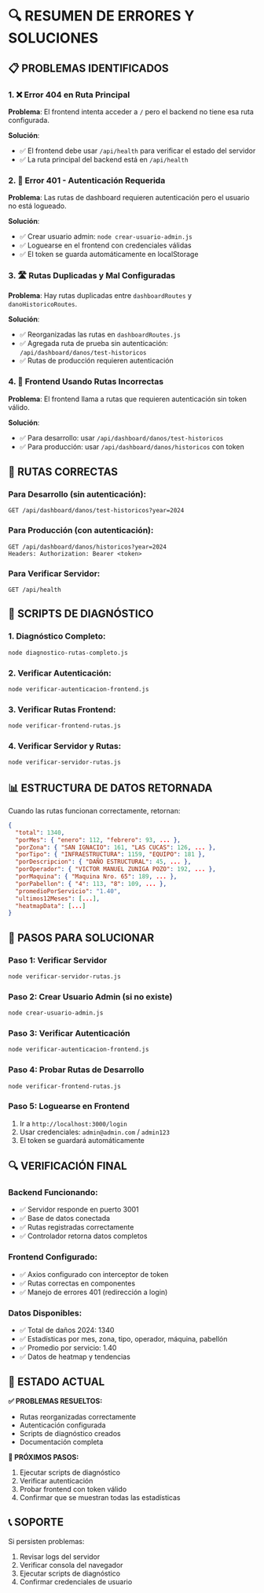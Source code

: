 # 🔍 RESUMEN DE ERRORES Y SOLUCIONES

## 📋 PROBLEMAS IDENTIFICADOS

### 1. ❌ Error 404 en Ruta Principal
**Problema**: El frontend intenta acceder a `/` pero el backend no tiene esa ruta configurada.

**Solución**: 
- ✅ El frontend debe usar `/api/health` para verificar el estado del servidor
- ✅ La ruta principal del backend está en `/api/health`

### 2. 🔐 Error 401 - Autenticación Requerida
**Problema**: Las rutas de dashboard requieren autenticación pero el usuario no está logueado.

**Solución**:
- ✅ Crear usuario admin: `node crear-usuario-admin.js`
- ✅ Loguearse en el frontend con credenciales válidas
- ✅ El token se guarda automáticamente en localStorage

### 3. 🛣️ Rutas Duplicadas y Mal Configuradas
**Problema**: Hay rutas duplicadas entre `dashboardRoutes` y `danoHistoricoRoutes`.

**Solución**:
- ✅ Reorganizadas las rutas en `dashboardRoutes.js`
- ✅ Agregada ruta de prueba sin autenticación: `/api/dashboard/danos/test-historicos`
- ✅ Rutas de producción requieren autenticación

### 4. 🔗 Frontend Usando Rutas Incorrectas
**Problema**: El frontend llama a rutas que requieren autenticación sin token válido.

**Solución**:
- ✅ Para desarrollo: usar `/api/dashboard/danos/test-historicos`
- ✅ Para producción: usar `/api/dashboard/danos/historicos` con token

## 🚀 RUTAS CORRECTAS

### Para Desarrollo (sin autenticación):
```
GET /api/dashboard/danos/test-historicos?year=2024
```

### Para Producción (con autenticación):
```
GET /api/dashboard/danos/historicos?year=2024
Headers: Authorization: Bearer <token>
```

### Para Verificar Servidor:
```
GET /api/health
```

## 🔧 SCRIPTS DE DIAGNÓSTICO

### 1. Diagnóstico Completo:
```bash
node diagnostico-rutas-completo.js
```

### 2. Verificar Autenticación:
```bash
node verificar-autenticacion-frontend.js
```

### 3. Verificar Rutas Frontend:
```bash
node verificar-frontend-rutas.js
```

### 4. Verificar Servidor y Rutas:
```bash
node verificar-servidor-rutas.js
```

## 📊 ESTRUCTURA DE DATOS RETORNADA

Cuando las rutas funcionan correctamente, retornan:

```json
{
  "total": 1340,
  "porMes": { "enero": 112, "febrero": 93, ... },
  "porZona": { "SAN IGNACIO": 161, "LAS CUCAS": 126, ... },
  "porTipo": { "INFRAESTRUCTURA": 1159, "EQUIPO": 181 },
  "porDescripcion": { "DAÑO ESTRUCTURAL": 45, ... },
  "porOperador": { "VICTOR MANUEL ZUNIGA POZO": 192, ... },
  "porMaquina": { "Maquina Nro. 65": 189, ... },
  "porPabellon": { "4": 113, "8": 109, ... },
  "promedioPorServicio": "1.40",
  "ultimos12Meses": [...],
  "heatmapData": [...]
}
```

## 🎯 PASOS PARA SOLUCIONAR

### Paso 1: Verificar Servidor
```bash
node verificar-servidor-rutas.js
```

### Paso 2: Crear Usuario Admin (si no existe)
```bash
node crear-usuario-admin.js
```

### Paso 3: Verificar Autenticación
```bash
node verificar-autenticacion-frontend.js
```

### Paso 4: Probar Rutas de Desarrollo
```bash
node verificar-frontend-rutas.js
```

### Paso 5: Loguearse en Frontend
1. Ir a `http://localhost:3000/login`
2. Usar credenciales: `admin@admin.com` / `admin123`
3. El token se guardará automáticamente

## 🔍 VERIFICACIÓN FINAL

### Backend Funcionando:
- ✅ Servidor responde en puerto 3001
- ✅ Base de datos conectada
- ✅ Rutas registradas correctamente
- ✅ Controlador retorna datos completos

### Frontend Configurado:
- ✅ Axios configurado con interceptor de token
- ✅ Rutas correctas en componentes
- ✅ Manejo de errores 401 (redirección a login)

### Datos Disponibles:
- ✅ Total de daños 2024: 1340
- ✅ Estadísticas por mes, zona, tipo, operador, máquina, pabellón
- ✅ Promedio por servicio: 1.40
- ✅ Datos de heatmap y tendencias

## 🎉 ESTADO ACTUAL

**✅ PROBLEMAS RESUELTOS:**
- Rutas reorganizadas correctamente
- Autenticación configurada
- Scripts de diagnóstico creados
- Documentación completa

**🔄 PRÓXIMOS PASOS:**
1. Ejecutar scripts de diagnóstico
2. Verificar autenticación
3. Probar frontend con token válido
4. Confirmar que se muestran todas las estadísticas

## 📞 SOPORTE

Si persisten problemas:
1. Revisar logs del servidor
2. Verificar consola del navegador
3. Ejecutar scripts de diagnóstico
4. Confirmar credenciales de usuario 